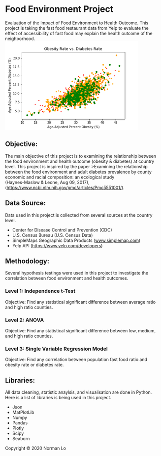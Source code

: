 # Food Environment Project
Evaluation of the Impact of Food Environment to Health Outcome.  This project is taking the fast food restaurant data from Yelp to evaluate the effect of accessibility of fast food may explain the health outcome of the neighborhood.  
![health](Graphs/Obes_Diab_Rate_Ranked.png)

## Objective:
The main objective of this project is to examining the relationship between the food environment and health outcome (obesity & diabetes) at country level.
This project is inspired by the paper >Examining the relationship between the food environment and adult diabetes prevalence by county economic and racial composition:  an ecological study  
(Haynes-Maslow & Leone, Aug 09, 2017), (https://www.ncbi.nlm.nih.gov/pmc/articles/Pmc5551001/).

## Data Source:
Data used in this project is collected from several sources at the country level.
- Center for Disease Control and Prevention (CDC)
- U.S. Census Bureau (U.S. Census Data)
- SimpleMaps Geographic Data Products (www.simplemap.com)
- Yelp API (https://www.yelp.com/developers)

## Methodology:
Several hypothesis testings were used in this project to investigate the correlation between food environment and health outcomes.
### Level 1: Independence t-Test
Objective: Find any statistical significant difference between average ratio and high ratio counties.
### Level 2: ANOVA
Objective: Find any statistical significant difference between low, medium, and high ratio counties.
### Level 3: Single Variable Regression Model
Objective: Find any correlation between population fast food ratio and obesity rate or diabetes rate.

## Libraries:
All data cleaning, statistic anaylsis, and visualisation are done in Python.  Here is a list of libraries is being used in this project.
- Json
- MatPlotLib
- Numpy
- Pandas
- Plotly
- Scipy
- Seaborn

Copyright © 2020 Norman Lo
